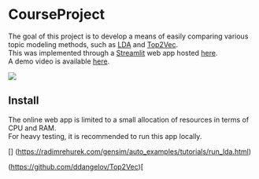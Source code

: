 # CourseProject 

The goal of this project is to develop a means of easily comparing various topic modeling methods, such as [LDA](https://www.jmlr.org/papers/volume3/blei03a/blei03a.pdf) and [Top2Vec](https://arxiv.org/abs/2008.09470).  
This was implemented through a [Streamlit](https://streamlit.io) web app hosted [here](https://share.streamlit.io/wujameszj/courseproject/main/main.py).  
A demo video is available [here]().

![](data/windows-2pass500it120topic.PNG)

## Install

The online web app is limited to a small allocation of resources in terms of CPU and RAM.  
For heavy testing, it is recommended to run this app locally.  




[] (https://radimrehurek.com/gensim/auto_examples/tutorials/run_lda.html)

(https://github.com/ddangelov/Top2Vec)[